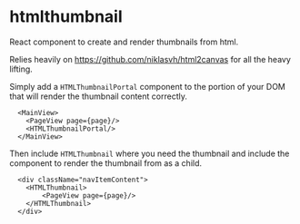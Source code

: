 # htmlthumbnail
 React component to create and render thumbnails from html.

 Relies heavily on https://github.com/niklasvh/html2canvas for all the heavy lifting.

Simply add a `HTMLThumbnailPortal` component to the portion of your DOM that will render the thumbnail content correctly.

```
  <MainView>
    <PageView page={page}/>
    <HTMLThumbnailPortal/>
  </MainView>
```

Then include `HTMLThumbnail` where you need the thumbnail and include the component to render the thumbnail from as a child.

```
  <div className="navItemContent">
    <HTMLThumbnail>
        <PageView page={page}/>
    </HTMLThumbnail>
  </div>
```

